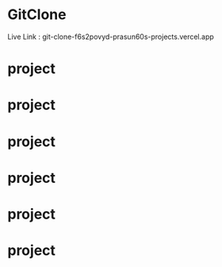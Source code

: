 # GitClone

Live Link : git-clone-f6s2povyd-prasun60s-projects.vercel.app
# project
# project
# project
# project
# project
# project
